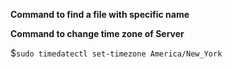 **Command to find a file with specific name**

**Command to change time zone of Server**

$```sudo timedatectl set-timezone America/New_York```
